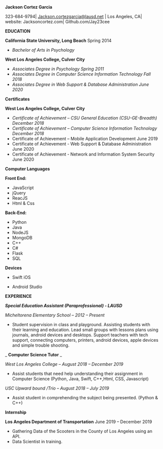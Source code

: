 **Jackson Cortez Garcia**

323-684-9794| Jackson.cortezgarcia@lausd.net | Los Angeles, CA| website: Jacksoncortez.com| Github.com/Jay23cee

**EDUCATION**

**California State University, Long Beach** Spring 2014

- _Bachelor of Arts in Psychology_

**West Los Angeles College, Culver City** 

- _Associates Degree in Psychology Spring 2011_
- _Associates Degree in Computer Science Information Technology Fall 2018_
- _Associates Degree in Web Support &amp; Database Administration June 2020_


**Certificates**

**West Los Angeles College, Culver City**

- _Certificate of Achievement – CSU General Education (CSU-GE-Breadth) December 2018_
- _Certificate of Achievement – Computer Science Information Technology December 2018_
- Certificate of Achievement – Mobile Application Development June 2019
- Certificate of Achievement - Web Support &amp; Database Administration June 2020
- Certificate of Achievement - Network and Information System Security June 2020


**Computer Languages**

**Front End:**

- JavaScript
- jQuery
- ReacJS
- Html &amp; Css

**Back-End:**

- Python
- Java
- NodeJS
- MongoDB
- C++
- C#
- Flask
- SQL

**Devices**

- Swift iOS

- Android Studio


**EXPERIENCE**

_**Special Education Assistant (Paraprofessional) - LAUSD**_

_Micheltorena Elementary School – 2012 – Present_

- Student supervision in class and playground. Assisting students with their learning and education. Lead small groups with lessons plans using journals, android devices and desktops. Support teachers with tech support, connecting computers, printers, android devices, apple devices and simple trouble shooting.

_ **Computer Science Tutor** _

_West Los Angeles College – August 2018 – December 2019_

- Assist students that need help understanding their assignment in Computer Science (Python, Java, Swift, C++,Html, CSS, Javascript)

_USC Upward bound /Trio – August 2018 – July 2019_

- Assist student in comprehending the subject being presented. (Python &amp; C++)

**Internship**

**Los Angeles Department of Transportation** June 2019 – December 2019

- Gathering Data of the Scooters in the County of Los Angeles using an API.
- Data Scientist in training.
